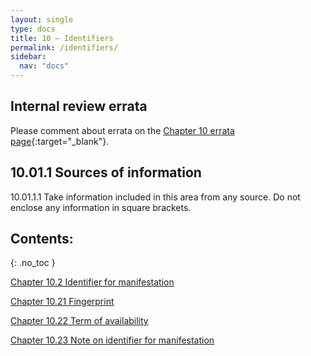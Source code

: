 ```yaml
---
layout: single
type: docs
title: 10 — Identifiers
permalink: /identifiers/
sidebar:
  nav: "docs"
---
```


## Internal review errata

Please comment about errata on the [Chapter 10 errata page](https://docs.google.com/document/d/1S-ppDuSz0STqOURYVJ6tM5PmjqkF7g2ZPN7Cx3uVWZE){:target="_blank"}.

## 10.01.1 Sources of information

<a name="10.01.1.1">10.01.1.1</a> Take information included in this area from any source. Do not enclose any information in square brackets.

## Contents:
{: .no_toc }

[Chapter 10.2 Identifier for manifestation](/DCRMR/identifiers/Identifier-for-manifestation/)

[Chapter 10.21 Fingerprint](/DCRMR/identifiers/Fingerprint/)

[Chapter 10.22 Term of availability](/DCRMR/identifiers/Term-of-availability/)

[Chapter 10.23 Note on identifier for manifestation](/DCRMR/identifiers/Note-on-identifier-for-manifestation/)